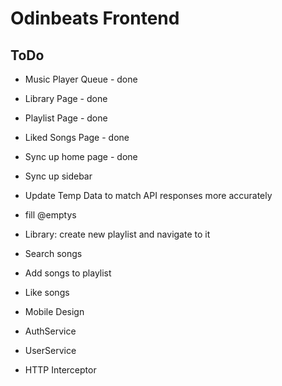 # Odinbeats Frontend

## ToDo

- Music Player Queue - done
- Library Page - done
- Playlist Page - done
- Liked Songs Page - done

- Sync up home page - done
- Sync up sidebar
- Update Temp Data to match API responses more accurately
- fill @emptys

- Library: create new playlist and navigate to it
- Search songs
- Add songs to playlist
- Like songs

- Mobile Design

- AuthService
- UserService
- HTTP Interceptor